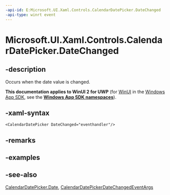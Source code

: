 ```yaml
---
-api-id: E:Microsoft.UI.Xaml.Controls.CalendarDatePicker.DateChanged
-api-type: winrt event
---
```


<!-- Event syntax
public event Windows.Foundation.TypedEventHandler DateChanged<Windows.UI.Xaml.Controls.CalendarDatePicker,  Windows.UI.Xaml.Controls.CalendarDatePickerDateChangedEventArgs>
-->

# Microsoft.UI.Xaml.Controls.CalendarDatePicker.DateChanged

## -description
Occurs when the date value is changed.

**This documentation applies to WinUI 2 for UWP** (for [WinUI](/windows/apps/winui/winui3/) in the [Windows App SDK](/windows/apps/windows-app-sdk/), see the **[Windows App SDK namespaces](/windows/windows-app-sdk/api/winrt/)**).

## -xaml-syntax
```xaml
<CalendarDatePicker DateChanged="eventhandler"/>
```


## -remarks

## -examples

## -see-also
[CalendarDatePicker.Date](calendardatepicker_date.md), [CalendarDatePickerDateChangedEventArgs](calendardatepickerdatechangedeventargs.md)
